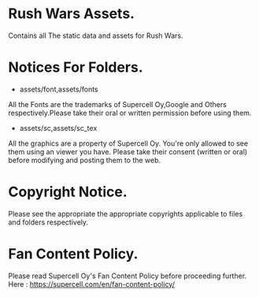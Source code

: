 # Rush Wars Assets.
 Contains all The static data and assets for Rush Wars.

# Notices For Folders.
  - assets/font,assets/fonts
   
   All the Fonts are the trademarks of Supercell Oy,Google and Others respectively.Please take their oral or written permission before using them.

 - assets/sc,assets/sc_tex
  
  All the graphics are a property of Supercell Oy. You're only allowed to see them using an viewer you have. Please take their consent (written or oral) before modifying and posting them to the web.

# Copyright Notice.
 Please see the appropriate the appropriate copyrights applicable to files and folders respectively.

# Fan Content Policy.
 Please read Supercell Oy's Fan Content Policy before proceeding further. Here : https://supercell.com/en/fan-content-policy/ 
